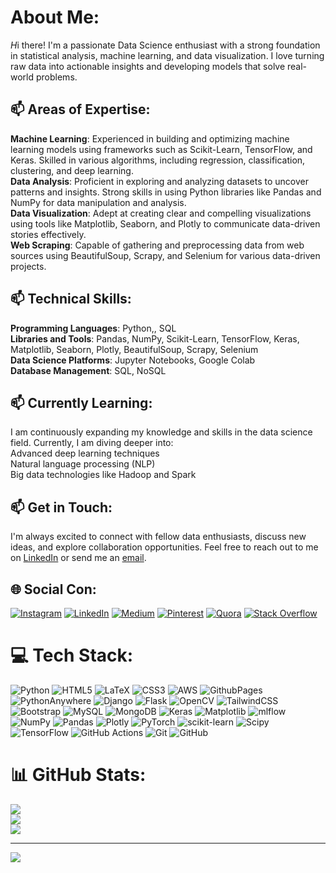 # About Me:
*H*i there! I'm a passionate Data Science enthusiast with a strong foundation in statistical analysis, machine learning, and data visualization. I love turning raw data into actionable insights and developing models that solve real-world problems.<br>
## 📫 Areas of Expertise: 
**Machine Learning**: Experienced in building and optimizing machine learning models using frameworks such as Scikit-Learn, TensorFlow, and Keras. Skilled in various algorithms, including regression, classification, clustering, and deep learning.<br> 
**Data Analysis**: Proficient in exploring and analyzing datasets to uncover patterns and insights. Strong skills in using Python libraries like Pandas and NumPy for data manipulation and analysis.<br>
**Data Visualization**: Adept at creating clear and compelling visualizations using tools like Matplotlib, Seaborn, and Plotly to communicate data-driven stories effectively.<br> 
**Web Scraping**: Capable of gathering and preprocessing data from web sources using BeautifulSoup, Scrapy, and Selenium for various data-driven projects.<br>
## 📫 Technical Skills: 
**Programming Languages**: Python,, SQL<br> 
**Libraries and Tools**: Pandas, NumPy, Scikit-Learn, TensorFlow, Keras, Matplotlib, Seaborn, Plotly, BeautifulSoup, Scrapy, Selenium<br> 
**Data Science Platforms**: Jupyter Notebooks, Google Colab<br> 
**Database Management**: SQL, NoSQL<br>
## 📫 Currently Learning: 
I am continuously expanding my knowledge and skills in the data science field. Currently, I am diving deeper into:<br>
Advanced deep learning techniques<br>
Natural language processing (NLP)<br>
Big data technologies like Hadoop and Spark<br>
## 📫 Get in Touch:
I'm always excited to connect with fellow data enthusiasts, discuss new ideas, and explore collaboration opportunities. Feel free to reach out to me on [LinkedIn](https://www.linkedin.com/in/rishabhbhartiya/) or send me an [email](mailto:your-rishabhbhartiya854@gmail.com).<br>
## 🌐 Social Con:
[![Instagram](https://img.shields.io/badge/Instagram-%23E4405F.svg?logo=Instagram&logoColor=white)](https://www.instagram.com/bhartiyarishabh/) [![LinkedIn](https://img.shields.io/badge/LinkedIn-%230077B5.svg?logo=linkedin&logoColor=white)](https://www.linkedin.com/in/rishabhbhartiya/) [![Medium](https://img.shields.io/badge/Medium-12100E?logo=medium&logoColor=white)](https://medium.com/@rishabhbhartiya854) [![Pinterest](https://img.shields.io/badge/Pinterest-%23E60023.svg?logo=Pinterest&logoColor=white)](https://in.pinterest.com/rishabhbhartiya/) [![Quora](https://img.shields.io/badge/Quora-%23B92B27.svg?logo=Quora&logoColor=white)](https://www.quora.com/profile/Rishabh-Bhartiya) [![Stack Overflow](https://img.shields.io/badge/-Stackoverflow-FE7A16?logo=stack-overflow&logoColor=white)](https://stackoverflow.com/users/24108396/rishabh-bhartiya) 
# 💻 Tech Stack:
![Python](https://img.shields.io/badge/python-3670A0?style=for-the-badge&logo=python&logoColor=ffdd54) ![HTML5](https://img.shields.io/badge/html5-%23E34F26.svg?style=for-the-badge&logo=html5&logoColor=white) ![LaTeX](https://img.shields.io/badge/latex-%23008080.svg?style=for-the-badge&logo=latex&logoColor=white) ![CSS3](https://img.shields.io/badge/css3-%231572B6.svg?style=for-the-badge&logo=css3&logoColor=white) ![AWS](https://img.shields.io/badge/AWS-%23FF9900.svg?style=for-the-badge&logo=amazon-aws&logoColor=white) ![GithubPages](https://img.shields.io/badge/github%20pages-121013?style=for-the-badge&logo=github&logoColor=white) ![PythonAnywhere](https://img.shields.io/badge/pythonanywhere-%232F9FD7.svg?style=for-the-badge&logo=pythonanywhere&logoColor=151515) ![Django](https://img.shields.io/badge/django-%23092E20.svg?style=for-the-badge&logo=django&logoColor=white) ![Flask](https://img.shields.io/badge/flask-%23000.svg?style=for-the-badge&logo=flask&logoColor=white) ![OpenCV](https://img.shields.io/badge/opencv-%23white.svg?style=for-the-badge&logo=opencv&logoColor=white) ![TailwindCSS](https://img.shields.io/badge/tailwindcss-%2338B2AC.svg?style=for-the-badge&logo=tailwind-css&logoColor=white) ![Bootstrap](https://img.shields.io/badge/bootstrap-%238511FA.svg?style=for-the-badge&logo=bootstrap&logoColor=white) ![MySQL](https://img.shields.io/badge/mysql-4479A1.svg?style=for-the-badge&logo=mysql&logoColor=white) ![MongoDB](https://img.shields.io/badge/MongoDB-%234ea94b.svg?style=for-the-badge&logo=mongodb&logoColor=white) ![Keras](https://img.shields.io/badge/Keras-%23D00000.svg?style=for-the-badge&logo=Keras&logoColor=white) ![Matplotlib](https://img.shields.io/badge/Matplotlib-%23ffffff.svg?style=for-the-badge&logo=Matplotlib&logoColor=black) ![mlflow](https://img.shields.io/badge/mlflow-%23d9ead3.svg?style=for-the-badge&logo=numpy&logoColor=blue) ![NumPy](https://img.shields.io/badge/numpy-%23013243.svg?style=for-the-badge&logo=numpy&logoColor=white) ![Pandas](https://img.shields.io/badge/pandas-%23150458.svg?style=for-the-badge&logo=pandas&logoColor=white) ![Plotly](https://img.shields.io/badge/Plotly-%233F4F75.svg?style=for-the-badge&logo=plotly&logoColor=white) ![PyTorch](https://img.shields.io/badge/PyTorch-%23EE4C2C.svg?style=for-the-badge&logo=PyTorch&logoColor=white) ![scikit-learn](https://img.shields.io/badge/scikit--learn-%23F7931E.svg?style=for-the-badge&logo=scikit-learn&logoColor=white) ![Scipy](https://img.shields.io/badge/SciPy-%230C55A5.svg?style=for-the-badge&logo=scipy&logoColor=%white) ![TensorFlow](https://img.shields.io/badge/TensorFlow-%23FF6F00.svg?style=for-the-badge&logo=TensorFlow&logoColor=white) ![GitHub Actions](https://img.shields.io/badge/github%20actions-%232671E5.svg?style=for-the-badge&logo=githubactions&logoColor=white) ![Git](https://img.shields.io/badge/git-%23F05033.svg?style=for-the-badge&logo=git&logoColor=white) ![GitHub](https://img.shields.io/badge/github-%23121011.svg?style=for-the-badge&logo=github&logoColor=white)
# 📊 GitHub Stats:
![](https://github-readme-stats.vercel.app/api?username=rishabhbhartiya&theme=dark&hide_border=false&include_all_commits=false&count_private=false)<br/>
![](https://github-readme-streak-stats.herokuapp.com/?user=rishabhbhartiya&theme=dark&hide_border=false)<br/>
![](https://github-readme-stats.vercel.app/api/top-langs/?username=rishabhbhartiya&theme=dark&hide_border=false&include_all_commits=false&count_private=false&layout=compact)

---
[![](https://visitcount.itsvg.in/api?id=rishabhbhartiya&icon=0&color=0)](https://visitcount.itsvg.in)

<!-- Proudly created with GPRM ( https://gprm.itsvg.in ) -->
